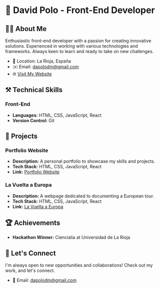 # 🚀 David Polo - Front-End Developer



## 👨‍💻 About Me

Enthusiastic front-end developer with a passion for creating innovative solutions. Experienced in working with various technologies and frameworks. Always keen to learn and ready to take on new challenges.

- 📍 Location: La Rioja, España
- ✉️ Email: dapolodm@gmail.com
- 🌐 [Visit My Website](https://polod.netlify.app/)

## ⚒️ Technical Skills

### Front-End
- **Languages:** HTML, CSS, JavaScript, React
- **Version Control:** Git

## 🚀 Projects

### Portfolio Website
- **Description:** A personal portfolio to showcase my skills and projects.
- **Tech Stack:** HTML, CSS, JavaScript, React
- **Link:** [Portfolio Website](https://polod.netlify.app/)

### La Vuelta a Europa
- **Description:** A webpage dedicated to documenting a European tour.
- **Tech Stack:** HTML, CSS, JavaScript, React
- **Link:** [La Vuelta a Europa](https://6786c0f577c5172a5ba44822--keen-taiyaki-c9ba80.netlify.app/)

## 🏆 Achievements

- **Hackathon Winner:** Ciencialia at Universidad de La Rioja

## 🤝 Let's Connect

I'm always open to new opportunities and collaborations! Check out my work, and let's connect.

- 💌 Email: dapolodm@gmail.com
